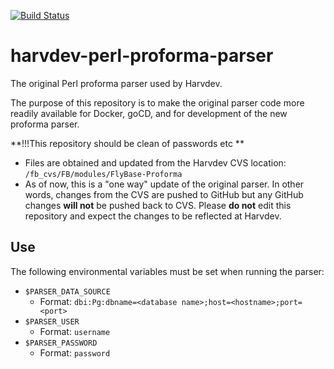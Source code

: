 [![Build Status](https://travis-ci.com/FlyBase/harvdev-perl-proforma-parser.svg?token=7Nvc5gEdzuNraK13EL3s&branch=master)](https://travis-ci.com/FlyBase/harvdev-perl-proforma-parser)
# harvdev-perl-proforma-parser
The original Perl proforma parser used by Harvdev.

The purpose of this repository is to make the original parser code more readily available for Docker, goCD, and for development of the new proforma parser.

**!!!This repository should be clean of passwords etc **

- Files are obtained and updated from the Harvdev CVS location: `/fb_cvs/FB/modules/FlyBase-Proforma`
- As of now, this is a "one way" update of the original parser. In other words, changes from the CVS are pushed to GitHub but any GitHub changes **will not** be pushed back to CVS. Please **do not** edit this repository and expect the changes to be reflected at Harvdev.

## Use


The following environmental variables must be set when running the parser:

- `$PARSER_DATA_SOURCE`
  -  Format: `dbi:Pg:dbname=<database name>;host=<hostname>;port=<port>`
- `$PARSER_USER`
  - Format: `username`
- `$PARSER_PASSWORD`
  - Format: `password`
